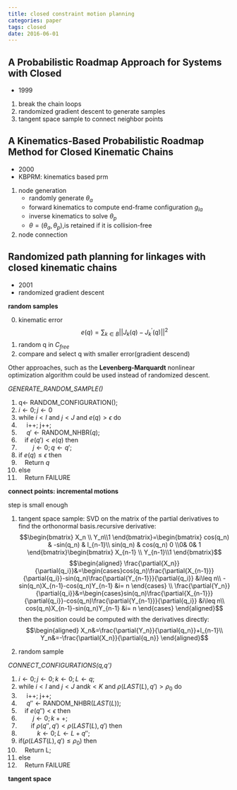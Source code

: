 ```yaml
---
title: closed constraint motion planning
categories: paper
tags: closed
date: 2016-06-01
---
```


## A Probabilistic Roadmap Approach for Systems with Closed

- 1999

1. break the chain loops
2. randomized gradient descent to generate samples
3. tangent space sample to connect neighbor points

## A Kinematics-Based Probabilistic Roadmap Method for Closed Kinematic Chains

- 2000
- KBPRM: kinematics based prm

1. node generation
    - randomly generate $\theta_a$
    - forward kinematics to compute end-frame configuration $g_{la}$
    - inverse kinematics to solve $\theta_p$
    - $\theta=(\theta_a,\theta_p)$,is retained if it is collision-free
2. node connection

## Randomized path planning for linkages with closed kinematic chains

- 2001
- randomized gradient descent

**random samples**

0. kinematic error
$$e(q)=\sum_{k\in B}||J_k(q)-J^{'}_k(q)||^2$$
1. random q in $C_{free}$
2. compare and select q with smaller error(gradient descend)

Other approaches, such as the **Levenberg-Marquardt** nonlinear optimization algorithm could be used instead of randomized descent.

*GENERATE_RANDOM_SAMPLE()*

1. q$\gets$ RANDOM_CONFIGURATION();
2. $i\gets 0;j\gets 0$
3. while $i<I$ and $j<J$ and $e(q)>\epsilon$ do
4. &emsp; i++; j++;
5. &emsp; $q'\gets \text{RANDOM_NHBR}(q)$;
6. &emsp;if $e(q')<e(q)$ then
7. &emsp;&emsp; $j\gets 0;q\gets q';$
8. if $e(q)\leq \epsilon$ then 
9. &emsp;Return $q$
9. else 
10. &emsp;Return FAILURE

**connect points: incremental motions**

step is small enough

1. tangent space sample: SVD on the matrix of the partial derivatives to find the orthonormal basis.recursive derivative:
$$\begin{bmatrix} X_n \\ Y_n\\1 \end{bmatrix}=\begin{bmatrix} cos(q_n) & -sin(q_n) & l_{n-1}\\ sin(q_n) &  cos(q_n) 0 \\0& 0& 1 \end{bmatrix}\begin{bmatrix} X_{n-1} \\ Y_{n-1}\\1  \end{bmatrix}$$
$$\begin{aligned}
\frac{\partial{X_n}}{\partial{q_i}}&=\begin{cases}cos(q_n)\frac{\partial{X_{n-1}}}{\partial{q_i}}-sin(q_n)\frac{\partial{Y_{n-1}}}{\partial{q_i}} &i\leq n\\ -sin(q_n)X_{n-1}-cos(q_n)Y_{n-1} &i= n  \end{cases}    \\
\frac{\partial{Y_n}}{\partial{q_i}}&=\begin{cases}sin(q_n)\frac{\partial{X_{n-1}}}{\partial{q_i}}-cos(q_n)\frac{\partial{Y_{n-1}}}{\partial{q_i}} &i\leq n\\ cos(q_n)X_{n-1}-sin(q_n)Y_{n-1} &i= n  \end{cases}
\end{aligned}$$
then the position could be computed with the derivatives directly:
$$\begin{aligned}
X_n&=\frac{\partial{Y_n}}{\partial{q_n}}+l_{n-1}\\
Y_n&=-\frac{\partial{X_n}}{\partial{q_n}}
\end{aligned}$$

2. random sample 

*CONNECT_CONFIGURATIONS(q,q')*

1. $i\gets 0;j\gets 0; k\gets 0; L\gets {q};$
2. while $i<I$ and $j<J$ and$k<K$ and $\rho (LAST(L),q')>\rho_0$ do
3. &emsp; i++; j++;
4. &emsp; $q{''}\gets \text{RANDOM_NHBR}(LAST(L))$;
5. &emsp;if $e(q{''})<\epsilon$ then
6. &emsp;&emsp; $j\gets 0;k++;$
7. &emsp;&emsp;if $\rho(q{''},q')<\rho(LAST(L),q')$ then 
8. &emsp;&emsp;&emsp;$k\gets 0; L\gets L+{q{''}};$
9. if($\rho (LAST(L),q')\leq \rho_0$) then
10. &emsp;Return L; 
11. else 
10. &emsp;Return FAILURE


**tangent space**
